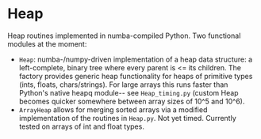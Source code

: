 # Heap

Heap routines implemented in numba-compiled Python. Two functional modules at the moment:
- `Heap`: numba-/numpy-driven implementation of a heap data structure: a left-complete, binary tree where every parent is <= its children. The factory provides generic heap functionality for heaps of primitive types (ints, floats, chars/strings). For large arrays this runs faster than Python's native heapq module-- see `Heap_timing.py` (custom Heap becomes quicker somewhere between array sizes of 10^5 and 10^6).
- `ArrayHeap` allows for merging sorted arrays via a modified implementation of the routines in `Heap.py`. Not yet timed. Currently tested on arrays of int and float types.

